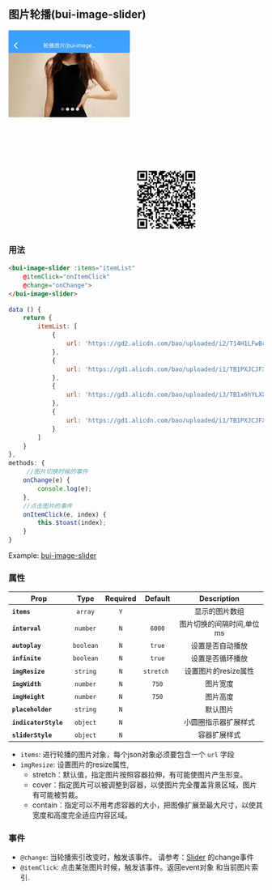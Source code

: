 ## 图片轮播(bui-image-slider)

![](../assets/gif/slider.gif)&nbsp;&nbsp;&nbsp;<img src="../assets/qrcode/slider.png" alt="" width="120px">

### 用法

```html
<bui-image-slider :items="itemList" 
	@itemClick="onItemClick" 
	@change="onChange">
</bui-image-slider>
```

```javascript
data () {
    return {
        itemList: [
            {
                url: 'https://gd2.alicdn.com/bao/uploaded/i2/T14H1LFwBcXXXXXXXX_!!0-item_pic.jpg'
            },
            {
                url: 'https://gd1.alicdn.com/bao/uploaded/i1/TB1PXJCJFXXXXciXFXXXXXXXXXX_!!0-item_pic.jpg'
            },
            {
                url: 'https://gd3.alicdn.com/bao/uploaded/i3/TB1x6hYLXXXXXazXVXXXXXXXXXX_!!0-item_pic.jpg'
            },
            {
                url: 'https://gd1.alicdn.com/bao/uploaded/i1/TB1PXJCJFXXXXciXFXXXXXXXXXX_!!0-item_pic.jpg'
            }
        ]
    }
},
methods: {
	 //图片切换时候的事件
 	onChange(e) {
        console.log(e);
    },
    //点击图片的事件
    onItemClick(e, index) {
        this.$toast(index);
    }
}
```
Example: [bui-image-slider](https://github.com/bingo-oss/bui-weex-sample/blob/master/src/views/example/slider-demo.vue)

### 属性

| Prop | Type | Required | Default | Description |
| ---- |:----:|:---:|:-------:| :----------:|
| **`items `** | `array` | `Y` |  | 显示的图片数组 |
| **`interval `** | `number` | `N` | `6000` | 图片切换的间隔时间,单位ms |
| **`autoplay `** | `boolean` | `N` | `true` | 设置是否自动播放 |
| **`infinite `** | `boolean` | `N` | `true` | 设置是否循环播放 |
| **`imgResize `** | `string` | `N` | `stretch ` | 设置图片的resize属性 |
| **`imgWidth `** | `number` | `N` | `750` | 图片宽度 |
| **`imgHeight `** | `number` | `N` | `750` | 图片高度 |
| **`placeholder `** | `string` | `N` |  | 默认图片 |
| **`indicatorStyle `** | `object` | `N` |  | 小圆圈指示器扩展样式 |
| **`sliderStyle`** | `object` | `N` |  | 容器扩展样式 |

* `items`: 进行轮播的图片对象，每个json对象必须要包含一个 `url` 字段
* `imgResize`: 设置图片的resize属性, 
	* stretch：默认值，指定图片按照容器拉伸，有可能使图片产生形变。
	* cover：指定图片可以被调整到容器，以使图片完全覆盖背景区域，图片有可能被剪裁。
	* contain：指定可以不用考虑容器的大小，把图像扩展至最大尺寸，以使其宽度和高度完全适应内容区域。

### 事件

* `@change`: 当轮播索引改变时，触发该事件。 请参考：[Slider](http://weex-project.io/cn/references/components/slider.html) 的change事件
* `@itemClick`: 点击某张图片时候，触发该事件。返回event对象 和当前图片索引.

